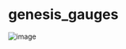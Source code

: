 # genesis_gauges

![image](https://github.com/user-attachments/assets/3040c750-4fec-4d7f-a310-64795aa9110a)
